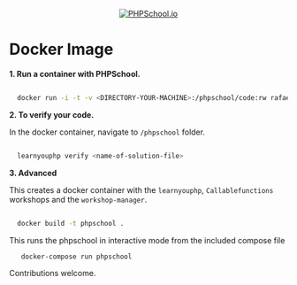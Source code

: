 
<p align="center">
  <a href="https://www.phpschool.io/">
    <img alt="PHPSchool.io" src="https://avatars1.githubusercontent.com/u/14904751?v=3&s=200">
  </a>
</p>

# Docker Image
    
**1. Run a container with PHPSchool.**
  
```bash

  docker run -i -t -v <DIRECTORY-YOUR-MACHINE>:/phpschool/code:rw rafaelcgstz/phpschool bash

```

**2. To verify your code.** 
	
In the docker container, navigate to `/phpschool` folder.

```bash

  learnyouphp verify <name-of-solution-file>

```
    
    
**3. Advanced**

This creates a docker container with the `learnyouphp`, `Callablefunctions` workshops and the `workshop-manager`.

```bash

  docker build -t phpschool .  

```
This runs the phpschool in interactive mode from the included compose file 

```bash
   docker-compose run phpschool
```


Contributions welcome.
